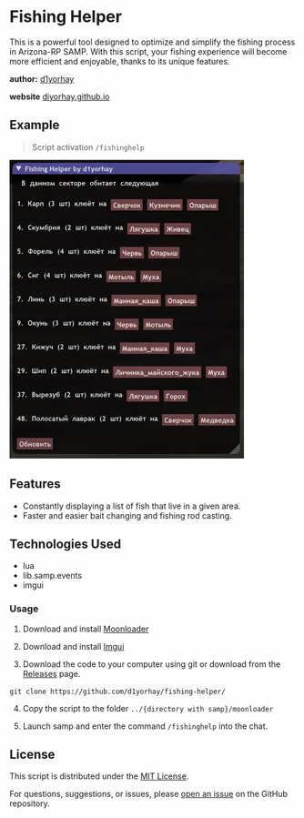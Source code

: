 # Fishing Helper

This is a powerful tool designed to optimize and simplify the fishing process in Arizona-RP SAMP. With this script, your fishing experience will become more efficient and enjoyable, thanks to its unique features.

**author:** [d1yorhay](https://github.com/d1yorhay)

**website** [diyorhay.github.io](https://d1yorhay.github.io/)
## Example

> Script activation `/fishinghelp`
> 
![scr-1](https://github.com/d1yorhay/fishing-helper/raw/main/screenshots/scr-1.png)

## Features
- Constantly displaying a list of fish that live in a given area.
- Faster and easier bait changing and fishing rod casting.

## Technologies Used
- lua
- lib.samp.events
- imgui


### Usage

1. Download and install [Moonloader](https://www.blast.hk/threads/13305/)

2. Download and install [Imgui](https://www.blast.hk/threads/19292/)

3. Download the code to your computer using git or download from the [Releases](https://github.com/d1yorhay/fishing-helper/releases) page.
```
git clone https://github.com/d1yorhay/fishing-helper/
```

4. Copy the script to the folder `../{directory with samp}/moonloader`

5. Launch samp and enter the command `/fishinghelp` into the chat.

## License
This script is distributed under the [MIT License](LICENSE).

For questions, suggestions, or issues, please [open an issue](https://github.com/d1yorhay/fishing-helper/issues) on the GitHub repository.
